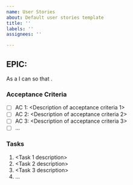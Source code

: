 ```yaml
---
name: User Stories
about: Default user stories template
title: ''
labels: ''
assignees: ''

---
```


## EPIC: <Epic Title>

As a **<role>** I can **<capability>** so that **<received benefit>**.

### Acceptance Criteria
- [ ] AC 1: <Description of acceptance criteria 1>
- [ ] AC 2: <Description of acceptance criteria 2>
- [ ] AC 3: <Description of acceptance criteria 3>
- [ ] ...

### Tasks
1. <Task 1 description>
2. <Task 2 description>
3. <Task 3 description>
4. ...
